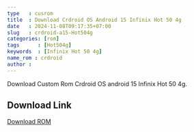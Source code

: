 ```yaml
---
type   : cusrom
title  : Download Crdroid OS Android 15 Infinix Hot 50 4g
date   : 2024-11-08T09:17:35+07:00
slug   : crdroid-a15-Hot504g
categories: [rom]
tags      : [Hot504g]
keywords  : [Infinix Hot 50 4g]
name_rom : crdroid
author : 
---
```


Download Custom Rom Crdroid OS android 15 Infinix Hot 50 4g.


## Download Link
[Download ROM](/null)

